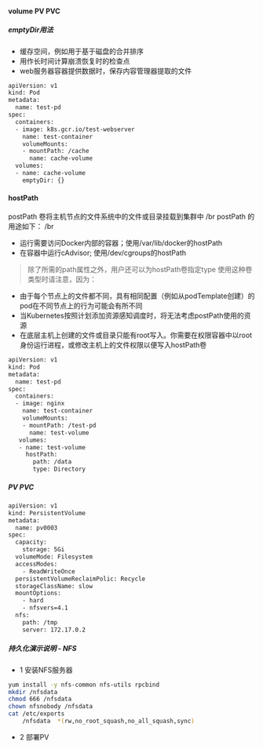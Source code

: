 #### volume PV PVC
##### emptyDir用法
+ 缓存空间，例如用于基于磁盘的合并排序
+ 用作长时间计算崩溃恢复时的检查点
+ web服务器容器提供数据时，保存内容管理器提取的文件
```bash
apiVersion: v1
kind: Pod
metadata:
  name: test-pd
spec:
  containers:
  - image: k8s.gcr.io/test-webserver
    name: test-container
    volumeMounts:
    - mountPath: /cache
      name: cache-volume
  volumes:
  - name: cache-volume
    emptyDir: {}
```
#### hostPath
postPath 卷将主机节点的文件系统中的文件或目录挂载到集群中 /br
postPath 的用途如下： /br
+ 运行需要访问Docker内部的容器；使用/var/lib/docker的hostPath
+ 在容器中运行cAdvisor; 使用/dev/cgroups的hostPath

> 除了所需的path属性之外，用户还可以为hostPath卷指定type
使用这种卷类型时请注意，因为：
+ 由于每个节点上的文件都不同，具有相同配置（例如从podTemplate创建）的pod在不同节点上的行为可能会有所不同
+ 当Kubernetes按照计划添加资源感知调度时，将无法考虑postPath使用的资源
+ 在底层主机上创建的文件或目录只能有root写入。你需要在权限容器中以root身份运行进程，或修改主机上的文件权限以便写入hostPath卷
```bash
apiVersion: v1
kind: Pod
metadata:
  name: test-pd
spec:
  containers:
  - image: nginx
    name: test-container
    volumeMounts:
    - mountPath: /test-pd
      name: test-volume
   volumes:
   - name: test-volume
     hostPath:
       path: /data
       type: Directory
```
##### PV PVC
```bash
apiVersion: v1
kind: PersistentVolume
metadata:
  name: pv0003
spec:
  capacity:
    storage: 5Gi
  volumeMode: Filesystem
  accessModes:
    - ReadWriteOnce
  persistentVolumeReclaimPolic: Recycle
  storageClassName: slow
  mountOptions:
    - hard
    - nfsvers=4.1
  nfs:
    path: /tmp
    server: 172.17.0.2
```
##### 持久化演示说明 -  NFS
+ 1 安装NFS服务器
```bash
yum install -y nfs-common nfs-utils rpcbind
mkdir /nfsdata
chmod 666 /nfsdata
chown nfsnobody /nfsdata
cat /etc/exports
    /nfsdata  *(rw,no_root_squash,no_all_squash,sync)
```
+ 2 部署PV

